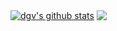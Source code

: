 <a href="https://github.com/dgv/github-readme-stats"><img align="center" src="https://github-readme-stats.dgv.dev.br/api?username=dgv&show_icons=true&include_all_commits=true&theme=default&hide_border=true" alt="dgv's github stats" /></a>  <a href="https://github.com/dgv/github-readme-stats"><img align="center" src="https://github-readme-stats.dgv.dev.br/api/top-langs/?username=dgv&layout=compact&theme=default&hide_border=true&hide=JavaScript,HTML,CSS" /></a> 
